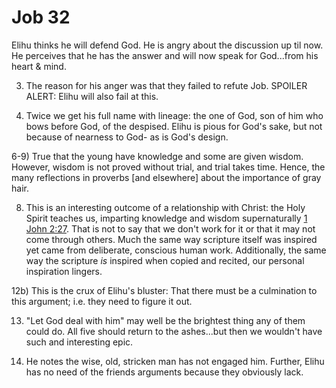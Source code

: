 # Job 32

Elihu thinks he will defend God.
He is angry about the discussion up til now.
He perceives that he has the answer and will now speak for God...from his heart & mind.


3) The reason for his anger was that they failed to refute Job.
   SPOILER ALERT: Elihu will also fail at this.

6) Twice we get his full name with lineage: the one of God, son of him who bows before God, of the despised.
   Elihu is pious for God's sake, but not because of nearness to God- as is God's design.

6-9) True that the young have knowledge and some are given wisdom.
     However, wisdom is not proved without trial, and trial takes time.
     Hence, the many reflections in proverbs [and elsewhere] about the importance of gray hair.

8) This is an interesting outcome of a relationship with Christ:
   the Holy Spirit teaches us, imparting knowledge and wisdom supernaturally [1 John 2:27]().
   That is not to say that we don't work for it or that it may not come through others.
   Much the same way scripture itself was inspired yet came from deliberate, conscious human work.
   Additionally, the same way the scripture _is_ inspired when copied and recited, our personal inspiration lingers.

12b) This is the crux of Elihu's bluster:
     That there must be a culmination to this argument; i.e. they need to figure it out.

13) "Let God deal with him" may well be the brightest thing any of them could do.
    All five should return to the ashes...but then we wouldn't have such and interesting epic.

14) He notes the wise, old, stricken man has not engaged him.
    Further, Elihu has no need of the friends arguments because they obviously lack.
